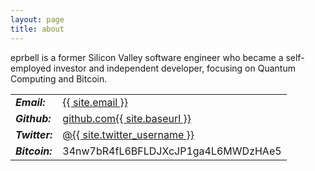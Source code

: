 ```yaml
---
layout: page
title: about
---
```


eprbell is a former Silicon Valley software engineer who became a self-employed investor and independent developer, focusing on Quantum Computing and Bitcoin.

<table>
<tr><td><b><i>Email:</i></b></td><td><a href="mailto:{{ site.twitter_username }}0@gmail.com">{{ site.email }}</a></td>
<tr><td><b><i>Github:</i></b></td><td><a href="https://github.com/{{ site.twitter_username }}">github.com{{ site.baseurl }}</a></td>
<tr><td><b><i>Twitter:</i></b></td><td><a href="https://twitter.com/{{ site.twitter_username }}">@{{ site.twitter_username }}</a></td>
<tr><td><b><i>Bitcoin:</i></b></td><td>34nw7bR4fL6BFLDJXcJP1ga4L6MWDzHAe5</td>
</table>